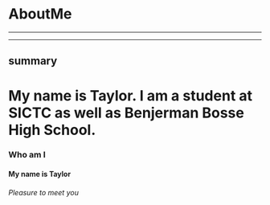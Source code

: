 # AboutMe
---
---
## summary
# My name is Taylor. I am a student at SICTC as well as Benjerman Bosse High School.
### Who am I
#### My name is Taylor
###### Pleasure to meet you
